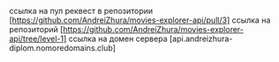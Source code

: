 ссылка на пул реквест в репозитории [https://github.com/AndreiZhura/movies-explorer-api/pull/3]
ccылка на репозиторий [https://github.com/AndreiZhura/movies-explorer-api/tree/level-1]
ссылка на домен сервера [api.andreizhura-diplom.nomoredomains.club]